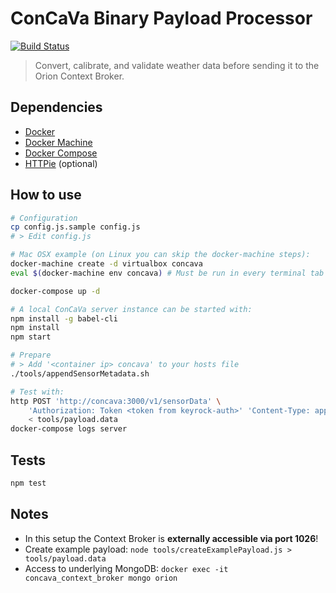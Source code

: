 # ConCaVa Binary Payload Processor

[![Build Status](https://travis-ci.org/kukua/concava.svg?branch=master)](https://travis-ci.org/kukua/concava)

> Convert, calibrate, and validate weather data before sending it to the Orion Context Broker.

## Dependencies

- [Docker](http://docs.docker.com/)
- [Docker Machine](https://docs.docker.com/machine/)
- [Docker Compose](http://docs.docker.com/compose/)
- [HTTPie](https://github.com/jkbrzt/httpie) (optional)

## How to use

```bash
# Configuration
cp config.js.sample config.js
# > Edit config.js

# Mac OSX example (on Linux you can skip the docker-machine steps):
docker-machine create -d virtualbox concava
eval $(docker-machine env concava) # Must be run in every terminal tab

docker-compose up -d

# A local ConCaVa server instance can be started with:
npm install -g babel-cli
npm install
npm start

# Prepare
# > Add '<container ip> concava' to your hosts file
./tools/appendSensorMetadata.sh

# Test with:
http POST 'http://concava:3000/v1/sensorData' \
	'Authorization: Token <token from keyrock-auth>' 'Content-Type: application/octet-stream' \
	< tools/payload.data
docker-compose logs server
```

## Tests

```bash
npm test
```

## Notes

- In this setup the Context Broker is __externally accessible via port 1026__!
- Create example payload: `node tools/createExamplePayload.js > tools/payload.data`
- Access to underlying MongoDB: `docker exec -it concava_context_broker mongo orion`
